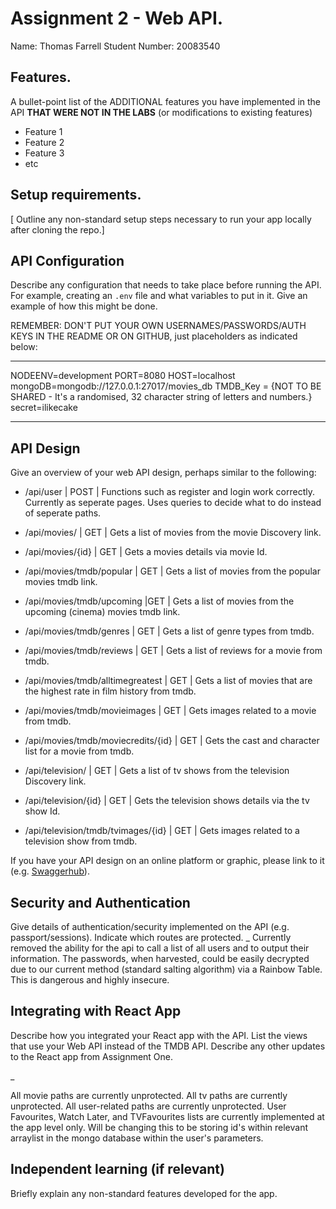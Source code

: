 # Assignment 2 - Web API.

Name: Thomas Farrell
Student Number: 20083540

## Features.

A bullet-point list of the ADDITIONAL features you have implemented in the API **THAT WERE NOT IN THE LABS** (or modifications to existing features)
 
 + Feature 1 
 + Feature 2 
 + Feature 3 
 + etc

## Setup requirements.

[ Outline any non-standard setup steps necessary to run your app locally after cloning the repo.]

## API Configuration

Describe any configuration that needs to take place before running the API. For example, creating an `.env` file and what variables to put in it. Give an example of how this might be done.

REMEMBER: DON'T PUT YOUR OWN USERNAMES/PASSWORDS/AUTH KEYS IN THE README OR ON GITHUB, just placeholders as indicated below:

______________________
NODEENV=development
PORT=8080
HOST=localhost
mongoDB=mongodb://127.0.0.1:27017/movies_db
TMDB_Key = {NOT TO BE SHARED - It's a randomised, 32 character string of letters and numbers.}
secret=ilikecake
______________________

## API Design
Give an overview of your web API design, perhaps similar to the following: 

+ /api/user | POST | Functions such as register and login work correctly. Currently as seperate pages. Uses queries to decide what to do instead of seperate paths.

+ /api/movies/ | GET | Gets a list of movies from the movie Discovery link.
+ /api/movies/{id} | GET | Gets a movies details via movie Id.
+ /api/movies/tmdb/popular | GET | Gets a list of movies from the popular movies tmdb link.
+ /api/movies/tmdb/upcoming |GET | Gets a list of movies from the upcoming (cinema) movies tmdb link.
+ /api/movies/tmdb/genres | GET | Gets a list of genre types from tmdb.
+ /api/movies/tmdb/reviews | GET | Gets a list of reviews for a movie from tmdb.
+ /api/movies/tmdb/alltimegreatest | GET | Gets a list of movies that are the highest rate in film history from tmdb.
+ /api/movies/tmdb/movieimages | GET | Gets images related to a movie from tmdb.
+ /api/movies/tmdb/moviecredits/{id} | GET | Gets the cast and character list for a movie from tmdb.

+ /api/television/ | GET | Gets a list of tv shows from the television Discovery link.
+ /api/television/{id} | GET | Gets the television shows details via the tv show Id.
+ /api/television/tmdb/tvimages/{id} | GET | Gets images related to a television show from tmdb.

If you have your API design on an online platform or graphic, please link to it (e.g. [Swaggerhub](https://app.swaggerhub.com/)).

## Security and Authentication

Give details of authentication/security implemented on the API (e.g. passport/sessions). Indicate which routes are protected.
_
Currently removed the ability for the api to call a list of all users and to output their information. The passwords, when harvested, could be easily decrypted due to our current method (standard salting algorithm) via a Rainbow Table. This is dangerous and highly insecure.

## Integrating with React App

Describe how you integrated your React app with the API. List the views that use your Web API instead of the TMDB API. Describe any other updates to the React app from Assignment One.

_

All movie paths are currently unprotected.
All tv paths are currently unprotected.
All user-related paths are currently unprotected.
User Favourites, Watch Later, and TVFavourites lists are currently implemented at the app level only. Will be changing this to be storing id's within relevant arraylist in the mongo database within the user's parameters.

## Independent learning (if relevant)

Briefly explain any non-standard features developed for the app.   